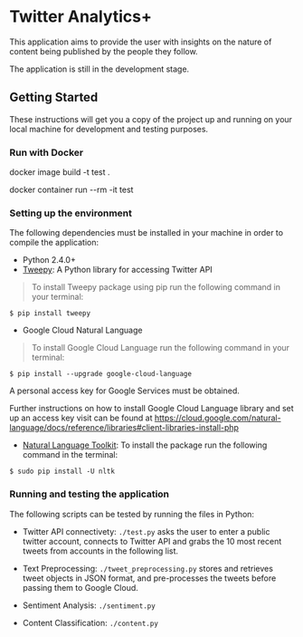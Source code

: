 # Twitter Analytics+

This application aims to provide the user with insights on the nature of content being published by the people they follow.

The application is still in the development stage.

## Getting Started

These instructions will get you a copy of the project up and running on your local machine for development and testing purposes.

### Run with Docker

docker image build -t test .

docker container run --rm -it test

### Setting up the environment

The following dependencies must be installed in your machine in order to compile the application:

* Python 2.4.0+
* <a href="https://github.com/tweepy/tweepy/" target="_blank">Tweepy</a>: A Python library for accessing Twitter API
> To install Tweepy package using pip run the following command in your terminal:

```
$ pip install tweepy
```

* Google Cloud Natural Language
> To install Google Cloud Language run the following command in your terminal:
```
$ pip install --upgrade google-cloud-language
```
A personal access key for Google Services must be obtained.

Further instructions on how to install Google Cloud Language library and set up an access key visit can be found at https://cloud.google.com/natural-language/docs/reference/libraries#client-libraries-install-php

* <a href="http://www.nltk.org">Natural Language Toolkit</a>: To install the package run the following command in the terminal:
```
$ sudo pip install -U nltk
```

### Running and testing the application

The following scripts can be tested by running the files in Python:
* Twitter API connectivety: `./test.py` asks the user to enter a public twitter account, connects to Twitter API and grabs the 10 most recent tweets from accounts in the following list.

* Text Preprocessing: `./tweet_preprocessing.py` stores and retrieves tweet objects in JSON format, and pre-processes the tweets before passing them to Google Cloud.

* Sentiment Analysis: `./sentiment.py`

* Content Classification: `./content.py`

